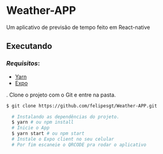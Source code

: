 # Weather-APP

Um aplicativo de previsão de tempo feito em React-native

## Executando

  ### *Requisitos*:

- [Yarn](https://classic.yarnpkg.com/)
- [Expo](https://expo.io/)

. Clone o projeto com o Git e entre na pasta.

```bash
$ git clone https://github.com/felipesgt/Weather-APP.git
```
```bash
  # Instalando as dependências do projeto.
  $ yarn # ou npm install
  # Inicie o App
  $ yarn start # ou npm start
  # Instale o Expo client no seu celular
  # Por fim escaneie o QRCODE pra rodar o aplicativo
